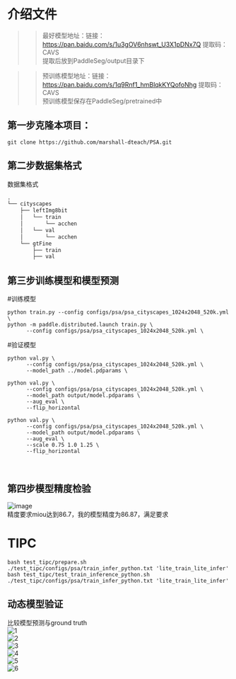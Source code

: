 # 介绍文件
>> 最好模型地址：链接：https://pan.baidu.com/s/1u3gOV6nhswt_U3X1pDNx7Q 提取码：CAVS   
>> 提取后放到PaddleSeg/output目录下

>> 预训练模型地址：链接：https://pan.baidu.com/s/1q9Rnf1_hmBlqkKYQofoNhg 提取码：CAVS    
>> 预训练模型保存在PaddleSeg/pretrained中    

## 第一步克隆本项目：  
~~~shell
git clone https://github.com/marshall-dteach/PSA.git
~~~
## 第二步数据集格式
数据集格式    
```css
.
└── cityscapes
    ├── leftImg8bit
    │   └── train
	│		└── acchen
	│	└── val
	│		└── acchen
    └── gtFine 
        ├── train
        ├── val
```

 ## 第三步训练模型和模型预测
  #训练模型
  ~~~shell
python train.py --config configs/psa/psa_cityscapes_1024x2048_520k.yml \
python -m paddle.distributed.launch train.py \
		--config configs/psa/psa_cityscapes_1024x2048_520k.yml \
  ~~~
  #验证模型
  ~~~shell
python val.py \
        --config configs/psa/psa_cityscapes_1024x2048_520k.yml \
        --model_path ../model.pdparams \

python val.py \
        --config configs/psa/psa_cityscapes_1024x2048_520k.yml \
        --model_path output/model.pdparams \
        --aug_eval \
        --flip_horizontal
        
python val.py \
        --config configs/psa/psa_cityscapes_1024x2048_520k.yml \
        --model_path output/model.pdparams \
        --aug_eval \
        --scale 0.75 1.0 1.25 \
        --flip_horizontal
  ~~~
​      

## 第四步模型精度检验
![image](https://user-images.githubusercontent.com/63546191/169260254-0892fcf1-1408-4bbf-9049-6dd7a3a5a88b.png)   
精度要求miou达到86.7，我的模型精度为86.87，满足要求

# TIPC

~~~shell
bash test_tipc/prepare.sh ./test_tipc/configs/psa/train_infer_python.txt 'lite_train_lite_infer'
bash test_tipc/test_train_inference_python.sh ./test_tipc/configs/psa/train_infer_python.txt 'lite_train_lite_infer'
~~~



## 动态模型验证     
比较模型预测与ground truth    
![1](https://user-images.githubusercontent.com/63546191/169755335-068bbf51-25c2-4bc3-a589-adcc5c2261eb.png)  
![2](https://user-images.githubusercontent.com/63546191/169755356-e49bd5d2-b293-467f-8822-c40e959536e7.png)    
![3](https://user-images.githubusercontent.com/63546191/169755371-fe093a13-7115-4b86-9faf-1104c8c4c8b0.png)   
![4](https://user-images.githubusercontent.com/63546191/169755407-3fb01395-ec1d-4398-bfc8-20d42ce3950b.png)      
![5](https://user-images.githubusercontent.com/63546191/169755436-936867a7-d53f-4588-9b48-72fff455dc70.png)     
![6](https://user-images.githubusercontent.com/63546191/169755571-93992eb7-2a6e-4e3f-aa5f-10105d45f505.png)   